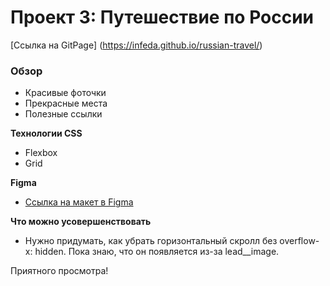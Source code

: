 # Проект 3: Путешествие по России
[Ссылка на GitPage] (https://infeda.github.io/russian-travel/)

### Обзор
* Красивые фоточки
* Прекрасные места
* Полезные ссылки

**Технологии CSS**
* Flexbox
* Grid

**Figma**

* [Ссылка на макет в Figma](https://www.figma.com/file/OyRWEjU6wBwRe1hapzQoLx/Sprint-3%3A-Russia-%2F-desktop-%2B-mobile?node-id=28503%3A0)

**Что можно усовершенствовать**

* Нужно придумать, как убрать горизонтальный скролл без overflow-x: hidden. Пока знаю, что он появляется из-за lead__image.


Приятного просмотра!
